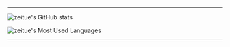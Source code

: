 
---

![zeitue's GitHub stats](https://github-readme-stats.vercel.app/api?username=zeitue&theme=dracula&include_all_commits=true)

![zeitue's Most Used Languages](https://github-readme-stats.vercel.app/api/top-langs/?username=zeitue&theme=dracula)

---

<!--
**zeitue/zeitue** is a ✨ _special_ ✨ repository because its `README.md` (this file) appears on your GitHub profile.

Here are some ideas to get you started:

- 🔭 I’m currently working on ...
- 🌱 I’m currently learning ...
- 👯 I’m looking to collaborate on ...
- 🤔 I’m looking for help with ...
- 💬 Ask me about ...
- 📫 How to reach me: ...
- 😄 Pronouns: ...
- ⚡ Fun fact: ...
-->
